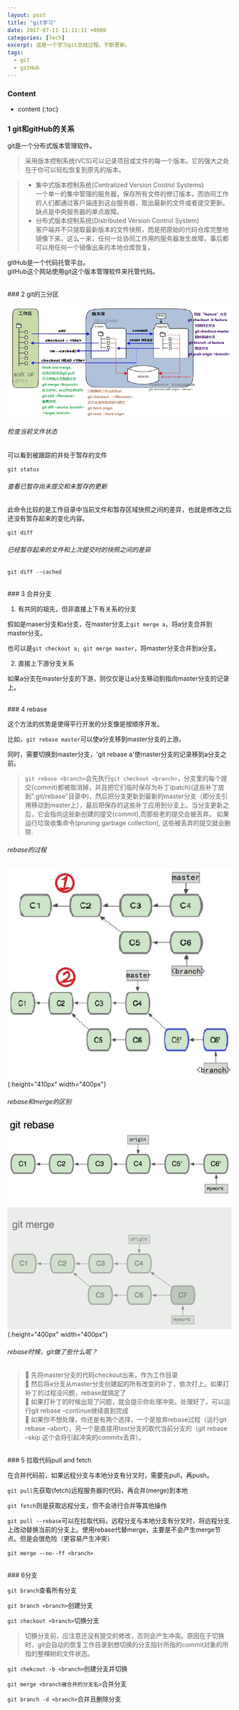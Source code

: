 ```yaml
---
layout: post 
title: "git学习"
date: 2017-07-11 11:11:11 +0800
categories: [Tech]
excerpt: 这是一个学习git总结过程。不断更新。
tags:
  - git
  - gitHub
---
```


### Content

* content
{:toc}

### 1 git和gitHub的关系

git是一个分布式版本管理软件。<br>
>采用版本控制系统(VCS)可以记录项目或文件的每一个版本。它的强大之处在于你可以轻松恢复到原先的版本。

> * 集中式版本控制系统(Centralized Version Control Systems)<br>
> 一个单一的集中管理的服务器，保存所有文件的修订版本，而协同工作的人们都通过客户端连到这台服务器，取出最新的文件或者提交更新。缺点是中央服务器的单点故障。
> * 分布式版本控制系统(Distributed Version Control System)<br>
> 客户端并不只提取最新版本的文件快照，而是把原始的代码仓库完整地镜像下来。这么一来，任何一处协同工作用的服务器发生故障，事后都可以用任何一个镜像出来的本地仓库恢复。

gitHub是一个代码托管平台。<br>
gitHub这个网站使用git这个版本管理软件来托管代码。

<br>
### 2 git的三分区

![git三分区及常用命令](/assets/images/InkedInkedgit.jpg)

###### 检查当前文件状态
可以看到被跟踪的并处于暂存的文件

	git status

###### 查看已暂存尚未提交和未暂存的更新
此命令比较的是工作目录中当前文件和暂存区域快照之间的差异，也就是修改之后还没有暂存起来的变化内容。

	git diff

###### 已经暂存起来的文件和上次提交时的快照之间的差异

	git diff --cached

<br>
### 3 合并分支

1. 有共同的祖先，但非直接上下有关系的分支

假如是maser分支和a分支，在master分支上`git merge a`，将a分支合并到master分支。

也可以是`git checkout a; git merge master`，将master分支合并到a分支。

2. 直接上下游分支关系

如果a分支在master分支的下游，则仅仅是让a分支移动到指向master分支的记录上。

<br>
### 4 rebase

这个方法的优势是使得平行开发的分支像是按顺序开发。

比如，`git rebase master`可以使a分支移到master分支的上游。

同时，需要切换到master分支，'git rebase a'使master分支的记录移到a分支之前。

> `git rebase <branch>`会先执行`git checkout <branch>`，<branch>分支里的每个提交(commit)都被取消掉，并且把它们临时保存为补丁(patch)(这些补丁放到".git/rebase"目录中)，然后把<branch>分支更新到最新的master分支（即<branch>分支引用移动到master上），最后把保存的这些补丁应用到<branch>分支上。当<branch>分支更新之后，它会指向这些新创建的提交(commit),而那些老的提交会被丢弃。 如果运行垃圾收集命令(pruning garbage collection), 这些被丢弃的提交就会删除.

###### rebase的过程
![rebase时发生了什么](/assets/images/gitRebase.jpg){:height="410px" width="400px"}

###### rebase和merge的区别
![rebase和merge的区别](/assets/images/RebaseAndMerge.jpg){:height="400px" width="400px"}

###### rebase时候，git做了些什么呢？

> 🍧 先将master分支的代码checkout出来，作为工作目录<br>
> 🍧 然后将a分支从master分支创建起的所有改变的补丁，依次打上。如果打补丁的过程没问题，rebase就搞定了<br>
> 🍧 如果打补丁的时候出现了问题，就会提示你处理冲突。处理好了，可以运行git rebase –continue继续直到完成<br>
> 🍧 如果你不想处理，你还是有两个选择，一个是放弃rebase过程（运行git rebase –abort），另一个是直接用test分支的取代当前分支的（git rebase –skip 这个会将引起冲突的commits丢弃）。

<br>
### 5 拉取代码pull and fetch

在合并代码前，如果远程分支与本地分支有分叉时，需要先pull，再push。

`git pull`先获取(fetch)远程服务器的代码，再合并(merge)到本地

`git fetch`则是获取远程分支，但不会进行合并等其他操作

`git pull --rebase`可以在拉取代码，远程分支与本地分支有分叉时，将远程分支上改动替换当前的分支上。使用rebase代替merge，主要是不会产生merge节点。但是会很危险（更容易产生冲突）

`git merge --no--ff <branch>`

<br>
### 6分支

`git branch`查看所有分支

`git branch <branch>`创建分支

`git checkout <branch>`切换分支

>切换分支前，应注意还没有提交的修改，否则会产生冲突。原因在于切换时，git会自动的恢复工作目录到想切换的分支指针所指的commit对象的所指的整棵树的文件状态。

`git chekcout -b <branch>`创建分支并切换

`git merge <branch被合并的分支名>`合并分支

`git branch -d <branch>`合并且删除分支